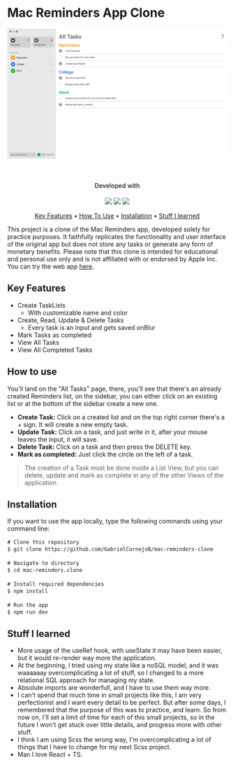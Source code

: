 # **Mac Reminders App Clone**

<p align="center">
  <img src="./readme_assets/AllTasks.png">
</p>

<br>

<h4 align="center" style="font-weight: 500">
Developed with
</h4>
<div align="center">
  <img src="https://img.shields.io/badge/React-20232A?style=for-the-badge&logo=react&logoColor=61DAFB">
  <img src="https://img.shields.io/badge/TypeScript-007ACC?style=for-the-badge&logo=typescript&logoColor=white">
  <img src="https://img.shields.io/badge/Sass-CC6699?style=for-the-badge&logo=sass&logoColor=white">
</div>
<p align="center">
  <a href="#key-features">Key Features</a> •
   <a href="#how-to-use">How To Use</a> •
  <a href="#installation">Installation</a> •
  <a href="#stuff-i-learned">Stuff I learned</a> 
</p>

This project is a clone of the Mac Reminders app, developed solely for practice purposes. It faithfully replicates the functionality and user interface of the original app but does not store any tasks or generate any form of monetary benefits. Please note that this clone is intended for educational and personal use only and is not affiliated with or endorsed by Apple Inc. You can try the web app [here](https://gabrielcornejob.github.io/mac-reminders-clone/).

## **Key Features**

- Create TaskLists
  - With customizable name and color
- Create, Read, Update & Delete Tasks
  - Every task is an input and gets saved onBlur
- Mark Tasks as completed
- View All Tasks
- View All Completed Tasks

## **How to use**

You'll land on the "All Tasks" page, there, you'll see that there's an already created Reminders list, on the sidebar, you can either click on an existing list or at the bottom of the sidebar create a new one.

- **Create Task:** Click on a created list and on the top right corner there's a + sign. It will create a new empty task.
- **Update Task:** Click on a task, and just write in it, after your mouse leaves the input, it will save.
- **Delete Task:** Click on a task and then press the DELETE key.
- **Mark as completed:** Just click the circle on the left of a task.

> The creation of a Task must be done inside a List View, but you can delete, update and mark as complete in any of the other Views of the application.

## **Installation**

If you want to use the app locally, type the following commands using your command line:

    # Clone this repository
    $ git clone https://github.com/GabrielCornejoB/mac-reminders-clone

    # Navigate to directory
    $ cd mac-reminders.clone

    # Install required dependencies
    $ npm install

    # Run the app
    $ npm run dev

## **Stuff I learned**

- More usage of the useRef hook, with useState it may have been easier, but it would re-render way more the application.
- At the beginning, I tried using my state like a noSQL model, and it was waaaaaay overcomplicating a lot of stuff, so I changed to a more relational SQL approach for managing my state.
- Absolute imports are wonderfull, and I have to use them way more.
- I can't spend that much time in small projects like this, I am very perfectionist and I want every detail to be perfect. But after some days, I remembered that the purpose of this was to practice, and learn. So from now on, I'll set a limit of time for each of this small projects, so in the future I won't get stuck over little details, and progress more with other stuff.
- I think I am using Scss the wrong way, I'm overcomplicating a lot of things that I have to change for my next Scss project.
- Man I love React + TS.

